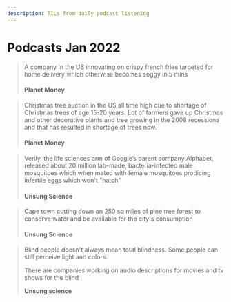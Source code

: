 ```yaml
---
description: TILs from daily podcast listening
---
```


# Podcasts Jan 2022

> A company in the US innovating on crispy french fries targeted for home delivery which otherwise becomes soggy in 5 mins
>
> #### Planet Money

> Christmas tree auction in the US all time high due to shortage of Christmas trees of age 15-20 years. Lot of farmers gave up Christmas and other decorative plants and tree growing in the 2008 recessions and that has resulted in shortage of trees now.
>
> #### Planet Money

> Verily, the life sciences arm of Google’s parent company Alphabet, released about 20 million lab-made, bacteria-infected male mosquitoes which when mated with female mosquitoes prodicing infertile eggs which won't "hatch"
>
> #### Unsung Science&#x20;

> Cape town cutting down on 250 sq miles of pine tree forest to conserve water and be available for the city's consumption
>
> #### Unsung Science

> Blind people doesn't always mean total blindness. Some people can still perceive light and colors.
>
> There are companies working on audio descriptions for movies and tv shows for the blind
>
> **Unsung science**
